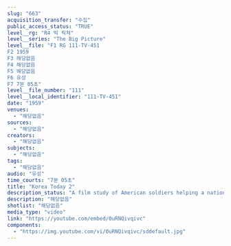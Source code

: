 ```yaml
---
slug: "663"
acquisition_transfer: "수집"
public_access_status: "TRUE"
level__rg: "R4 빅 픽쳐"
level__series: "The Big Picture"
level__file: "F1 RG 111-TV-451
F2 1959
F3 해당없음
F4 해당없음
F5 해당없음
F6 유성
F7 7분 05초"
level__file_number: "111"
level__local_identifier: "111-TV-451"
date: "1959"
venues: 
  - "해당없음"
sources: 
  - "해당없음"
creators: 
  - "해당없음"
subjects: 
  - "해당없음"
tags: 
  - "해당없음"
audio: "유성"
time_courts: "7분 05초"
title: "Korea Today 2"
description_status: "A film study of American soldiers helping a nation defend itself."
description: "해당없음"
shotlist: "해당없음"
media_type: "video"
link: "https://youtube.com/embed/0uRNQivqivc"
components: 
  - "https://img.youtube.com/vi/0uRNQivqivc/sddefault.jpg"
---
```

